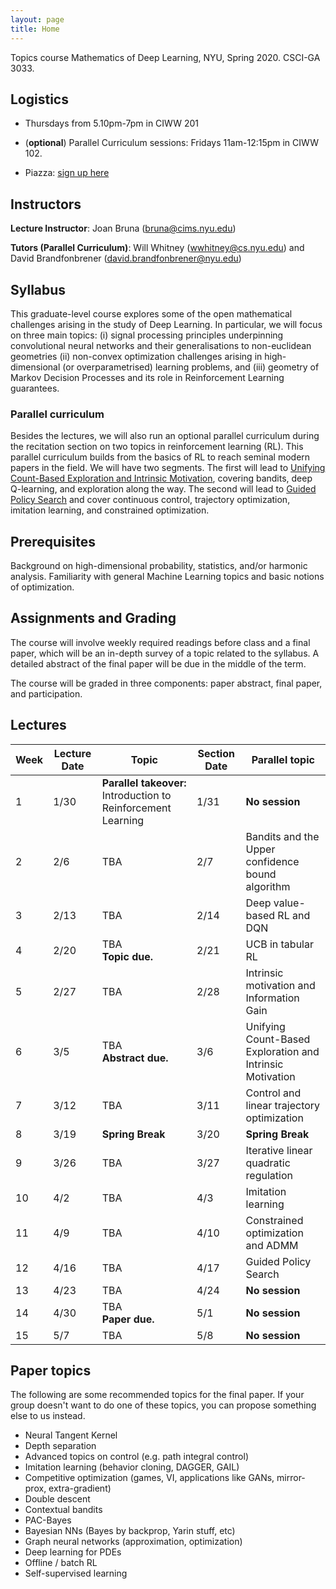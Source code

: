 ```yaml
---
layout: page
title: Home
---
```


<!-- # MathsDL-spring18 -->
Topics course Mathematics of Deep Learning, NYU, Spring 2020. CSCI-GA 3033. 

## Logistics

* Thursdays from 5.10pm-7pm in CIWW 201

* (**optional**) Parallel Curriculum sessions: Fridays 11am-12:15pm in CIWW 102.

* Piazza: [sign up here](http://piazza.com/nyu/spring2020/csciga3033)


## Instructors

__Lecture Instructor__: Joan Bruna ([bruna@cims.nyu.edu](mailto:bruna@cims.nyu.edu))

__Tutors (Parallel Curriculum)__: Will Whitney ([wwhitney@cs.nyu.edu](mailto:wwhitney@cs.nyu.edu)) and David Brandfonbrener ([david.brandfonbrener@nyu.edu](mailto:david.brandfonbrener@nyu.edu))


## Syllabus

This graduate-level course explores some of the open mathematical challenges arising in the study of Deep Learning. In particular, we will focus on three main topics: (i) signal processing principles underpinning convolutional neural networks and their generalisations to non-euclidean geometries (ii) non-convex optimization challenges arising in high-dimensional (or overparametrised) learning problems, and (iii) geometry of Markov Decision Processes and its role in Reinforcement Learning guarantees.

### Parallel curriculum

Besides the lectures, we will also run an optional parallel curriculum during the recitation section on two topics in reinforcement learning (RL). This parallel curriculum builds from the basics of RL to reach seminal modern papers in the field. We will have two segments. The first will lead to [Unifying Count-Based Exploration and Intrinsic Motivation](http://papers.nips.cc/paper/6382-unifying-count-based-exploration-and-intrinsic-motivation), covering bandits, deep Q-learning, and exploration along the way. The second will lead to [Guided Policy Search](http://www.jmlr.org/papers/volume17/15-522/15-522.pdf) and cover continuous control, trajectory optimization, imitation learning, and constrained optimization.



<!-- ### Detailed Syllabus 

*  Introduction: the Curse of Dimensionality

* Part I: Geometry of Data
  * Euclidean Geometry: transportation metrics, CNNs , scattering. 
  * Non-Euclidean Geometry: Hausdorff-Gromov distances, Graph Neural Networks. 
  * Unsupervised Learning under Geometric Priors (Implicit vs explicit models, microcanonical, transportation metrics).
  * Applications and Open Problems: adversarial examples, graph inference, inverse problems.

* Part II: Geometry of Optimization and Generalization
  * Stochastic Optimization (Robbins & Munro, Convergence of SGD) 
  * Stochastic Differential Equations (Fokker-Plank, Gradient Flow, Langevin Dynamics, links with SGD; open problems) 
  * Information Geometry and Optimal Transport (Amari, Fisher-Rao metric, Wasserstein) 
  * Reproducing Kernel Hilbert Spaces 
  * Landscape of Deep Learning Optimization (Tensor/Matrix factorization, Deep Nets; open problems). 
  * Generalization in Deep Learning.  -->


## Prerequisites

Background on high-dimensional probability, statistics, and/or harmonic analysis. Familiarity with general Machine Learning topics and basic notions of optimization.


## Assignments and Grading

The course will involve weekly required readings before class and a final paper, which will be an in-depth survey of a topic related to the syllabus. A detailed abstract of the final paper will be due in the middle of the term.

The course will be graded in three components: paper abstract, final paper, and participation.


## Lectures

| Week        | Lecture Date |  Topic       |  Section Date       | Parallel topic                     |
| ---------------|----------------| ------------|---------------------------|---------------------------|
| 1 | 1/30 | **Parallel takeover:** Introduction to Reinforcement Learning | 1/31 | **No session**  |
| 2 | 2/6  | TBA  | 2/7  |  Bandits and the Upper confidence bound algorithm  |
| 3 | 2/13  | TBA  | 2/14  |  Deep value-based RL and DQN  |
| 4 | 2/20  | TBA <br /> **Topic due.**  | 2/21  |  UCB in tabular RL  |
| 5 | 2/27  | TBA | 2/28  |  Intrinsic motivation and Information Gain  |
| 6 | 3/5   | TBA <br /> **Abstract due.** | 3/6  |  Unifying Count-Based Exploration and Intrinsic Motivation  |
| 7 | 3/12  | TBA | 3/11  |  Control and linear trajectory optimization  |
| 8 | 3/19  | **Spring  Break**  | 3/20  |  **Spring Break**  |
| 9 | 3/26  | TBA | 3/27  |  Iterative linear quadratic regulation  |
| 10 | 4/2  | TBA | 4/3  |  Imitation learning  |
| 11 | 4/9  | TBA | 4/10  |  Constrained optimization and ADMM  |
| 12 | 4/16  | TBA | 4/17  |  Guided Policy Search  |
| 13 | 4/23  | TBA | 4/24  |  **No session**  |
| 14 | 4/30  | TBA <br /> **Paper due.**  | 5/1  |  **No session**  |
| 15 | 5/7  | TBA | 5/8  |  **No session**  |


## Paper topics

The following are some recommended topics for the final paper. If your group doesn't want to do one of these topics, you can propose something else to us instead.

- Neural Tangent Kernel
- Depth separation
- Advanced topics on control (e.g. path integral control)
- Imitation learning (behavior cloning, DAGGER, GAIL)
- Competitive optimization (games, VI, applications like GANs, mirror-prox, extra-gradient)
- Double descent
- Contextual bandits
- PAC-Bayes
- Bayesian NNs (Bayes by backprop, Yarin stuff, etc)
- Graph neural networks (approximation, optimization)
- Deep learning for PDEs
- Offline / batch RL
- Self-supervised learning






